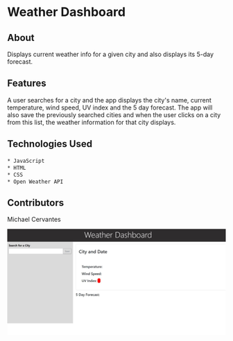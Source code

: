 # Weather Dashboard

## About

Displays current weather info for a given city and also displays its 5-day forecast.

## Features

A user searches for a city and the app displays the city's name, current temperature, wind speed, UV index and the 5 day forecast. The app will also save the previously searched cities and when the user clicks on a city from this list, the weather information for that city displays.

## Technologies Used

    * JavaScript
    * HTML
    * CSS
    * Open Weather API

## Contributors

Michael Cervantes

![Weather Dashboard](/weatherApp.JPG)